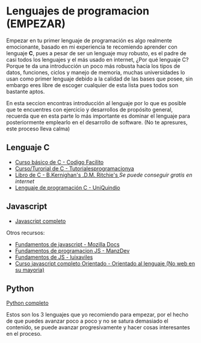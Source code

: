 # Lenguajes de programacion (EMPEZAR)

Empezar en tu primer lenguaje de programación es algo realmente emocionante, basado en mi experiencia te recomiendo aprender con lenguaje **C**, pues a pesar de ser un lenguaje muy robusto, es el padre de casi todos los lenguajes y el más usado en internet, ¿Por qué lenguaje C? Porque te da una introducción un poco más robusta hacía los tipos de datos, funciones, ciclos y manejo de memoria, muchas universidades lo usan como primer lenguaje debido a la calidad de las bases que posee, sin embargo eres libre de escoger cualquier de esta lista pues todos son bastante aptos.

En esta seccion encontras introducción al lenguaje por lo que es posible que te encuentres con ejercicio y desarrollos de propósito general, recuerda que en esta parte lo más importante es dominar el lenguaje para posteriormente emplearlo en el desarrollo de software. (No te apresures, este proceso lleva calma)

## Lenguaje C

- [Curso básico de C - Codigo Facilito](https://codigofacilito.com/cursos/c)
- [Curso/Turorial de C - Tutorialesprogramacionya](https://www.tutorialesprogramacionya.com/cya/)
- [Libro de C - B.Kernighan's .D.M. Ritchie's ](https://www.amazon.com/B-Kernighans-RitchiesC-Programming-Language-Paperback1988/dp/B003XKB8AU?&linkCode=sl1&tag=artmapincdbah-20&linkId=612df9b2fe2f113acb396b61320c21cc&language=en_US&ref_=as_li_ss_tl) _Se puede conseguir gratis en internet_
- [Lenguaje de programación C - UniQuindio](https://cdn.discordapp.com/attachments/1247214586411880488/1258190382563463169/Programacion-I-Lenguaje-C.pdf?ex=6729f5db&is=6728a45b&hm=e2304fdf79d93dd85fa4ecf9c8e53188110783ab19175e02dc7521030856366c&)

## Javascript

- [Javascript completo](./langs/js.md)

Otros recursos:
- [Fundamentos de javascript - Mozilla Docs](https://developer.mozilla.org/es/docs/Learn/Getting_started_with_the_web/JavaScript_basics)
- [Fundamentos de programacion JS - ManzDev](https://lenguajejs.com/fundamentos/)
- [Fundamentos de JS - luixaviles](https://www.youtube.com/watch?v=hjSDHz_qKTQ&ab_channel=luixaviles)
- [Curso javascript completo Orientado - Orientado al lenguaje (No web en su mayoria)](https://www.youtube.com/watch?v=mpIwKBNr7_o&list=PL2Z95CSZ1N4HXvLWg8oL4IpyJx27HafcD&ab_channel=INFORMATICONFIG)


## Python
[Python completo](./langs/python.md)

Estos son los 3 lenguajes que yo recomiendo para empezar, por el hecho de que puedes avanzar poco a poco y no se satura demasiado el contenido, se puede avanzar progresivamente y hacer cosas interesantes en el proceso.
